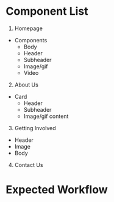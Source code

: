 # Component List 
1. Homepage  
- Components 
  - Body  
  - Header 
  - Subheader 
  - Image/gif
  - Video

2. About Us 
- Card 
  - Header
  - Subheader 
  - Image/gif content 

3. Getting Involved 
- Header 
- Image 
- Body 

4. Contact Us 

# Expected Workflow 
